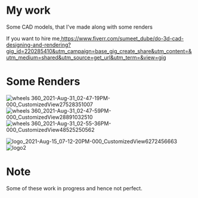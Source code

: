 # My work
Some CAD models, that I've made along with some renders

If you want to hire me,https://www.fiverr.com/sumeet_dube/do-3d-cad-designing-and-rendering?gig_id=220285410&utm_campaign=base_gig_create_share&utm_content=&utm_medium=shared&utm_source=get_url&utm_term=&view=gig


# Some Renders
![wheels 360_2021-Aug-31_02-47-19PM-000_CustomizedView27528351007](https://user-images.githubusercontent.com/75320580/131682740-5eec24f1-5886-47c7-9921-98529076595f.png)![wheels 360_2021-Aug-31_02-47-59PM-000_CustomizedView28891032510](https://user-images.githubusercontent.com/75320580/131682751-74032e8b-8204-4f2c-adc4-daa1886cb68c.png)
![wheels 360_2021-Aug-31_02-55-36PM-000_CustomizedView48525250562](https://user-images.githubusercontent.com/75320580/131682768-2756ce50-b923-49c4-b47f-c683d2174999.png)

![logo_2021-Aug-15_07-12-20PM-000_CustomizedView6272456663](https://user-images.githubusercontent.com/75320580/131682523-f3529af0-cc3d-4fec-81c0-e6d8a9763038.png)
![logo2](https://user-images.githubusercontent.com/75320580/131682456-eaf7141d-90db-455d-a9ed-cc5dafae3281.png)



# Note
Some of these work in progress and hence not perfect.
